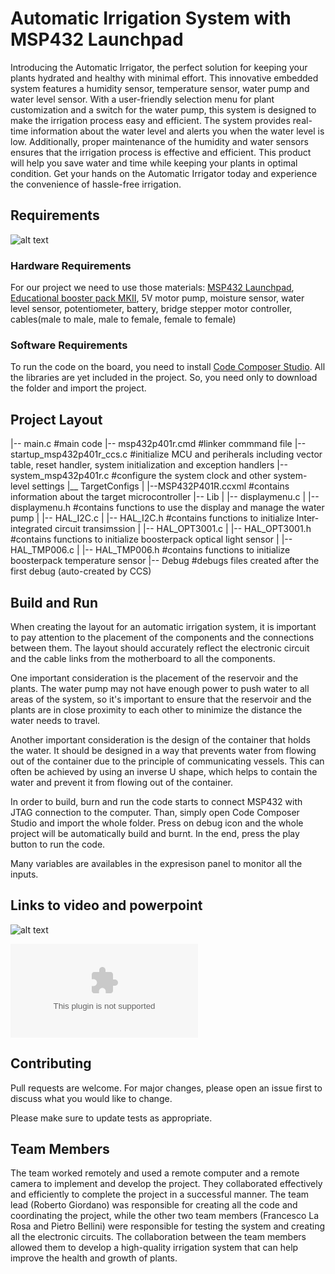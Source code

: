 # Automatic Irrigation System with MSP432 Launchpad

Introducing the Automatic Irrigator, the perfect solution for keeping your plants hydrated and healthy with minimal effort. This innovative embedded system features a humidity sensor, temperature sensor, water pump and water level sensor. With a user-friendly selection menu for plant customization and a switch for the water pump, this system is designed to make the irrigation process easy and efficient. The system provides real-time information about the water level and alerts you when the water level is low. Additionally, proper maintenance of the humidity and water sensors ensures that the irrigation process is effective and efficient. This product will help you save water and time while keeping your plants in optimal condition. Get your hands on the Automatic Irrigator today and experience the convenience of hassle-free irrigation.

## Requirements

 ![alt text](https://github.com/Robertogiordano/Automatic-Irrigation-System-Unitn-2022-2023/blob/main/img/final%20scheme.jpg)
 
### Hardware Requirements

For our project we need to use those materials:
[MSP432 Launchpad](),
[Educational booster pack MKII](),
5V motor pump, 
moisture sensor,
water level sensor,
potentiometer,
battery,
bridge stepper motor controller,
cables(male to male, male to female, female to female)

### Software Requirements
To run the code on the board, you need to install [Code Composer Studio]().
All the libraries are yet included in the project. So, you need only to download the folder and import the project. 

## Project Layout 

|-- main.c                             #main code
|-- msp432p401r.cmd                    #linker commmand file
|-- startup_msp432p401r_ccs.c          #initialize MCU and periherals including vector table, reset handler, system initialization and exception handlers
|-- system_msp432p401r.c               #configure the system clock and other system-level settings
|__ TargetConfigs
|   |--MSP432P401R.ccxml               #contains information about the target microcontroller
|-- Lib
|   |-- displaymenu.c
|   |-- displaymenu.h                  #contains functions to use the display and manage the water pump
|   |-- HAL_I2C.c
|   |-- HAL_I2C.h                      #contains functions to initialize Inter-integrated circuit transimssion
|   |-- HAL_OPT3001.c
|   |-- HAL_OPT3001.h                  #contains functions to initialize boosterpack optical light sensor
|   |-- HAL_TMP006.c
|   |-- HAL_TMP006.h                   #contains functions to initialize boosterpack temperature sensor
|-- Debug                              #debugs files created after the first debug (auto-created by CCS)


## Build and Run
When creating the layout for an automatic irrigation system, it is important to pay attention to the placement of the components and the connections between them. The layout should accurately reflect the electronic circuit and the cable links from the motherboard to all the components.

One important consideration is the placement of the reservoir and the plants. The water pump may not have enough power to push water to all areas of the system, so it's important to ensure that the reservoir and the plants are in close proximity to each other to minimize the distance the water needs to travel.

Another important consideration is the design of the container that holds the water. It should be designed in a way that prevents water from flowing out of the container due to the principle of communicating vessels. This can often be achieved by using an inverse U shape, which helps to contain the water and prevent it from flowing out of the container.

In order to build, burn and run the code starts to connect MSP432 with JTAG connection to the computer.
Than, simply open Code Composer Studio and import the whole folder.
Press on debug icon and the whole project will be automatically build and burnt.
In the end, press the play button to run the code.

Many variables are availables in the expresison panel to monitor all the inputs.

## Links to video and powerpoint
 ![alt text]([https://github.com/Robertogiordano/Automatic-Irrigation-System-Unitn-2022-2023/blob/main/img/sprinkler.mp4](https://drive.google.com/file/d/1M0-fqor-0n5G2SIImS-bF2R9dSsC9bi-/view?usp=share_link))

 ![alt text](https://github.com/Robertogiordano/Automatic-Irrigation-System-Unitn-2022-2023/blob/main/img/EMBEDDED%20SOFTWARE%20OF%20THE%20INTERNET%20OF%20THINGS.pptx)

## Contributing

Pull requests are welcome. For major changes, please open an issue first
to discuss what you would like to change.

Please make sure to update tests as appropriate.

## Team Members

The team worked remotely and used a remote computer and a remote camera to implement and develop the project. They collaborated effectively and efficiently to complete the project in a successful manner. The team lead (Roberto Giordano) was responsible for creating all the code and coordinating the project, while the other two team members (Francesco La Rosa and Pietro Bellini) were responsible for testing the system and creating all the electronic circuits. The collaboration between the team members allowed them to develop a high-quality irrigation system that can help improve the health and growth of plants.
